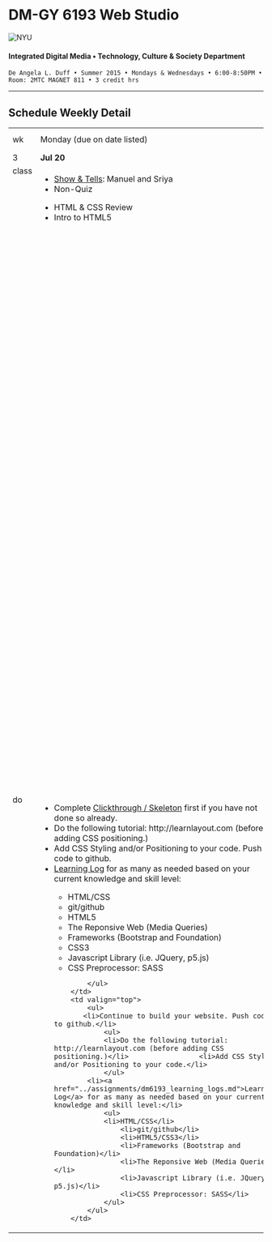 # DM-GY 6193 Web Studio

![NYU](http://ws2.polishedsolid.com/de/nyu_soe_logo.png)
#### Integrated Digital Media • Technology, Culture & Society Department

    De Angela L. Duff • Summer 2015 • Mondays & Wednesdays • 6:00-8:50PM • Room: 2MTC MAGNET 811 • 3 credit hrs

---

## Schedule Weekly Detail

<table>
<tr>
<td>wk</td>
<td>Monday (due on date listed)</td>
<td>Wednesday (due on date listed)</td>
</tr>
<!-- first week -->
<tr>
        <td valign="top" width="4%">3</td>
        <td valign="top" width="48%"><strong>Jul 20</strong></td>
        <td valign="top" width="48%"><strong>Jul 22</strong></td>
</tr>
 <tr>
        <td valign="top">class</td>
        <td valign="top">
            <ul>
            <li><a href="../assignments/dm6193_show_and_tells.md">Show &amp; Tells</a>: Manuel and Sriya</li>
            <li>Non-Quiz</li>
            </ul>
            <ul>
            <li>HTML &amp; CSS Review</li>
            <li>Intro to HTML5</li>
            </ul>
        </td>
        <td>
            <ul>
            <li><a href="../assignments/dm6193_show_and_tells.md">Show &amp; Tells</a>: Anneka, Yoshi, and Bobby</li>
            <li>Class Critique of Homework</li> 
            </ul>
            <ul>
            <li>Git / Github Review</li>
            <li>Learn Shay Howe: Getting to Know CSS</li>
            <ul>
            <li>Cascade</li>
            <li>CSS Specificity</li>
            <li>Combining Selectors (read right to left)</li>
            <li>How to use multiple classes on a single element to layer on different styles for more modular code</li>
            <li>(OPTIONAL) Learn Shaw Howe: Complex Selectors</li> 
            <li>Color Picker</li>       
            </ul>
            <li>Learn Shay Howe: Opening the Box Model</li>
            <ul>
            <li>Margin &amp; Padding Declarations (TRBL)</li>
            <li>Borders</li>
            <li>Display property</li>
            <li>Browser Prefixes</li>
            <li>Developer Tools (Chrome Inspector)</li>
            </ul>
            <li>CSS positioning: <a href="Learnlayout.com" target="_blank">Learnlayout.com</a></li>
            <ul>
            <li>(ALTERNATE) Learn Shay Howe: Positioning Content</li>
            <li>(ALTERNATE) Learn Shay Howe: Detailed Positioning</li>
            </ul>
            <li><a href="http://mediaqueri.es" target="_blank">http://mediaqueri.es</a></li>
            <li>Learn Shay Howe: Responsive Web Design</li>
            <li> (ALTERNATE) Chris Coyier /</li>
            </ul>
        </td>
</tr>
<tr>
        <td valign="top">do</td>
        <td valign="top">
            <ul>
            <li>Complete <a href="../assignments/dm6193_clickthrough.md">Clickthrough / Skeleton</a> first if you have not done so already.</li>
            <li>Do the following tutorial: http://learnlayout.com (before adding CSS positioning.)</li>        
            <li>Add CSS Styling and/or Positioning to your code. Push code to github.</li>
            <li><a href="../assignments/dm6193_learning_logs.md">Learning Log</a> for as many as needed based on your current knowledge and skill level:</li>
                    <ul>
                    <li>HTML/CSS</li>
                    <li>git/github</li>
                    <li>HTML5</li>
                    <li>The Reponsive Web (Media Queries)</li>
                    <li>Frameworks (Bootstrap and Foundation)</li>
                    <li>CSS3</li>
                    <li>Javascript Library (i.e. JQuery, p5.js)</li>                    
                    <li>CSS Preprocessor: SASS</li>
                    </ul>
            
            </ul>    
        </td>
        <td valign="top">
            <ul>
           <li>Continue to build your website. Push code to github.</li>
                <ul>
                <li>Do the following tutorial: http://learnlayout.com (before adding CSS positioning.)</li>                 <li>Add CSS Styling and/or Positioning to your code.</li>
                </ul>
            <li><a href="../assignments/dm6193_learning_logs.md">Learning Log</a> for as many as needed based on your current knowledge and skill level:</li>
                <ul>
                <li>HTML/CSS</li>
                    <li>git/github</li>
                    <li>HTML5/CSS3</li>
                    <li>Frameworks (Bootstrap and Foundation)</li>
                    <li>The Reponsive Web (Media Queries)</li>
                    <li>Javascript Library (i.e. JQuery, p5.js)</li>                    
                    <li>CSS Preprocessor: SASS</li>
                </ul>
            </ul>
        </td>
</tr>
</table>